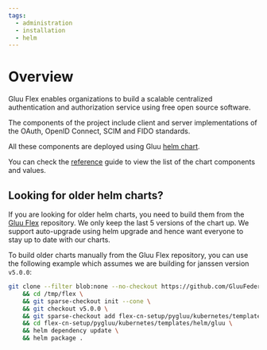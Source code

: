 ```yaml
---
tags:
  - administration
  - installation
  - helm
---
```


# Overview

Gluu Flex enables organizations to build a scalable centralized authentication and authorization service using free open source software.

The components of the project include client and server implementations of the OAuth, OpenID Connect, SCIM and FIDO standards.

All these components are deployed using Gluu [helm chart](https://github.com/GluuFederation/flex/blob/main/flex-cn-setup/pygluu/kubernetes/templates/helm/gluu).

You can check the [reference](../../reference/kubernetes/helm-chart.md) guide to view the list of the chart components and values.

## Looking for older helm charts?

 If you are looking for older helm charts, you need to build them from the [Gluu Flex](https://github.com/GluuFederation/flex/tree/main/flex-cn-setup/pygluu/kubernetes/templates/helm/gluu) repository. We only keep the last 5 versions of the chart up. We support auto-upgrade using helm upgrade and hence want everyone to stay up to date with our charts. 

 To build older charts manually from the Gluu Flex repository, you can use the following example which assumes we are building for janssen version `v5.0.0`:

 ```bash
 git clone --filter blob:none --no-checkout https://github.com/GluuFederation/flex.git /tmp/flex \
     && cd /tmp/flex \
     && git sparse-checkout init --cone \
     && git checkout v5.0.0 \
     && git sparse-checkout add flex-cn-setup/pygluu/kubernetes/templates/helm/gluu \
     && cd flex-cn-setup/pygluu/kubernetes/templates/helm/gluu \
     && helm dependency update \
     && helm package .
 ```